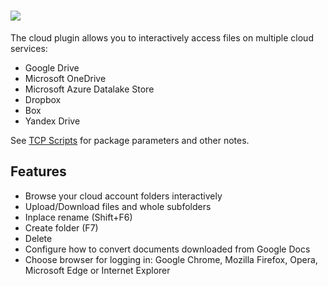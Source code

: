 # [![](https://img.shields.io/chocolatey/v/tcp-cloud.svg?color=red&label=tcp-cloud)](https://chocolatey.org/packages/tcp-cloud)

The cloud plugin allows you to interactively access files on multiple cloud services:

- Google Drive
- Microsoft OneDrive
- Microsoft Azure Datalake Store
- Dropbox
- Box
- Yandex Drive

See [TCP Scripts](https://chocolatey.org/packages/tcps) for package parameters and other notes.

## Features

-  Browse your cloud account folders interactively
-  Upload/Download files and whole subfolders
-  Inplace rename (Shift+F6)
-  Create folder (F7)
-  Delete
-  Configure how to convert documents downloaded from Google Docs
-  Choose browser for logging in: Google Chrome, Mozilla Firefox, Opera, Microsoft Edge or Internet Explorer
